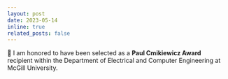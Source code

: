 ```yaml
---
layout: post
date: 2023-05-14
inline: true
related_posts: false
---
```


:star2: I am honored to have been selected as a <b>Paul Cmikiewicz Award</b> recipient within the Department of Electrical and Computer Engineering at McGill University.